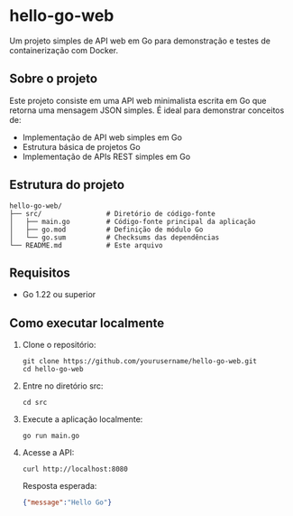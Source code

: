 # hello-go-web

Um projeto simples de API web em Go para demonstração e testes de containerização com Docker.

## Sobre o projeto

Este projeto consiste em uma API web minimalista escrita em Go que retorna uma mensagem JSON simples. É ideal para demonstrar conceitos de:

- Implementação de API web simples em Go
- Estrutura básica de projetos Go
- Implementação de APIs REST simples em Go

## Estrutura do projeto

```
hello-go-web/
├── src/                # Diretório de código-fonte
│   ├── main.go         # Código-fonte principal da aplicação
│   ├── go.mod          # Definição de módulo Go
│   └── go.sum          # Checksums das dependências
└── README.md           # Este arquivo
```

## Requisitos

- Go 1.22 ou superior

## Como executar localmente

1. Clone o repositório:
   ```
   git clone https://github.com/yourusername/hello-go-web.git
   cd hello-go-web
   ```

2. Entre no diretório src:
   ```
   cd src
   ```

3. Execute a aplicação localmente:
   ```
   go run main.go
   ```

4. Acesse a API:
   ```
   curl http://localhost:8080
   ```
   
   Resposta esperada:
   ```json
   {"message":"Hello Go"}
   ```




